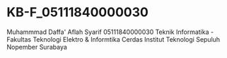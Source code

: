 # KB-F_05111840000030

Muhammmad Daffa' Aflah Syarif 05111840000030
Teknik Informatika - Fakultas Teknologi Elektro & Informtika Cerdas
Institut Teknologi Sepuluh Nopember Surabaya
